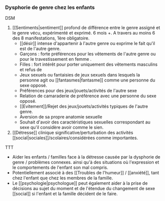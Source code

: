 
### Dysphorie de genre chez les enfants 

DSM

1. [[Sentiments|sentiment]] profond de différence entre le genre assigné et le genre vécu, expérimenté et exprimé. 6 mois +. A travers au moins 6 des 8 manifestations, 1ère obligatoire.
	- [[désir]] intense d'appartenir à l'autre genre ou exprime le fait qu'il est de l'autre genre.
	- Garçons : forte préférences pour les vêtements de l'autre genre ou pour le travestissement en femme .
	- Filles : fort intérêt pour porter uniquement des vêtements masculins et refus de 
	- Jeux sexuels ou fantaisies de jeux sexuels dans lesquels la personne agit ou [[fantasmes|fantasme]] comme une personne du sexe opposé. 
	- Préférences pour des jeux/jouets/activités de l'autre sexe
	- Relation de camaraderie de préférence avec une personne du sexe opposé. 
	- [[Evitement]]/Rejet des jeux/jouets/activités typiques de l'autre genre. 
	- Aversion de sa propre anatomie sexuelle 
	- Souhait d'avoir des caractéristiques sexuelles correspondant au sexe qu'il considère avoir comme le sien. 
2. [[Détresse]] clinique significative/perturbation des activités [[social|sociales]]/scolaires/considérées comme importantes. 

TTT 

- Aider les enfants / familles face à la détresse causée par la dysphorie de genre / problèmes connexes. ainsi qu'à des situations où l'expression et le comportements de l'enfant son mal compris. 
- Potentiellement associé à des [[Troubles de l'humeur]] / [[anxiété]], tant chez l'enfant que chez les membres de la famille. 
- Le [[psychologie|psychologue]] peut également aider à la prise de décisions au sujet du moment et de l'étendue du changement de sexe [[social]] si l'enfant et la famille décident de le faire. 

